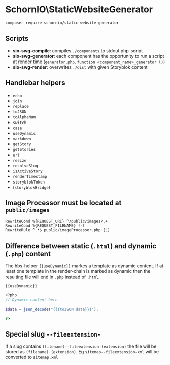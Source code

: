 # SchornIO\\StaticWebsiteGenerator

```
composer require schornio/static-website-generator
```

## Scripts

- **sio-swg-compile**: compiles `./components` to stdout php-script
- **sio-swg-generator**: each component has the opportunity to run a script at render time (`generator.php`, `function <component_name>_generator ()`)
- **sio-swg-render**: overwrites `./dist` with given Storyblok content

## Handlebar helpers

- `echo`
- `join`
- `replace`
- `toJSON`
- `toAlphaNum`
- `switch`
- `case`
- `useDynamic`
- `markdown`
- `getStory`
- `getStories`
- `url`
- `resize`
- `resolveSlug`
- `isActiveStory`
- `renderTimestamp`
- `storyblokToken`
- (`storyblokBridge`)

## Image Processor must be located at `public/images`

```
RewriteCond %{REQUEST_URI} ^/public/images/.+
RewriteCond %{REQUEST_FILENAME} !-f
RewriteRule ^.*$ public/imageProcessor.php [L]
```

## Difference between static (`.html`) and dynamic (`.php`) content

The hbs-helper `{{useDynamic}}` markes a template as dynamic content. If at least one template in the render-chain is marked as dynamic then the resulting file will end in `.php` instead of `.html`.

```php
{{useDynamic}}

<?php
// Dynamic content here

$data = json_decode("{{{toJSON data}}}");

?>
```

## Special slug `--fileextension-`

If a slug contains `(filename)--fileextension-(extension)` the file will be stored as `(filename).(extension)`. Eg `sitemap--fileextension-xml` will be converted to `sitemap.xml`
